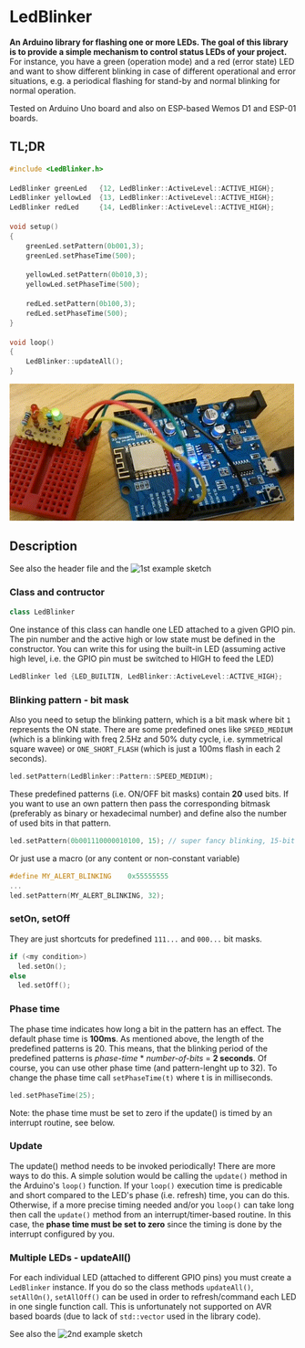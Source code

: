 # LedBlinker
**An Arduino library for flashing one or more LEDs. The goal of this library is to provide a simple mechanism to control status LEDs of your project.** For instance, you have a green (operation mode) and a red (error state) LED and want to show different blinking in case of different operational and error situations, e.g. a periodical flashing for stand-by and normal blinking for normal operation.

Tested on Arduino Uno board and also on ESP-based Wemos D1 and ESP-01 boards.

## TL;DR
```C++
#include <LedBlinker.h>

LedBlinker greenLed   {12, LedBlinker::ActiveLevel::ACTIVE_HIGH};
LedBlinker yellowLed  {13, LedBlinker::ActiveLevel::ACTIVE_HIGH};
LedBlinker redLed     {14, LedBlinker::ActiveLevel::ACTIVE_HIGH};

void setup()
{
	greenLed.setPattern(0b001,3);
	greenLed.setPhaseTime(500);

	yellowLed.setPattern(0b010,3);
	yellowLed.setPhaseTime(500);

	redLed.setPattern(0b100,3);
	redLed.setPhaseTime(500);
}

void loop()
{
	LedBlinker::updateAll();
}
```

![Demo sketch running on a Wemos D1 (ESP8266) board](https://github.com/i-kl/LedBlinker/blob/main/examples/02_MultipleLeds/02_MultipleLeds.gif)

## Description
See also the header file and the ![1st example sketch](https://github.com/i-kl/LedBlinker/blob/main/examples/01_PatternDemo/01_PatternDemo.ino)


### Class and contructor
```C++
class LedBlinker
```
One instance of this class can handle one LED attached to a given GPIO pin. The pin number and the active high or low state must be defined in the constructor.
You can write this for using the built-in LED (assuming active high level, i.e. the GPIO pin must be switched to HIGH to feed the LED)
```C++
LedBlinker led {LED_BUILTIN, LedBlinker::ActiveLevel::ACTIVE_HIGH};
```
### Blinking pattern - bit mask
Also you need to setup the blinking pattern, which is a bit mask where bit `1` represents the ON state. There are some predefined ones like `SPEED_MEDIUM` (which is a blinking with freq 2.5Hz and 50% duty cycle, i.e. symmetrical square wavee) or `ONE_SHORT_FLASH` (which is just a 100ms flash in each 2 seconds).
```C++
led.setPattern(LedBlinker::Pattern::SPEED_MEDIUM);
```
These predefined patterns (i.e. ON/OFF bit masks) contain **20** used bits. If you want to use an own pattern then pass the corresponding bitmask (preferably as binary or hexadecimal number) and define also the number of used bits in that pattern.

```C++
led.setPattern(0b001110000010100, 15); // super fancy blinking, 15-bit long pattern
```
Or just use a macro (or any content or non-constant variable)
```C++
#define MY_ALERT_BLINKING    0x55555555
...
led.setPattern(MY_ALERT_BLINKING, 32);
```

### setOn, setOff
They are just shortcuts for predefined `111...` and `000...` bit masks.
```C++
if (<my condition>)
  led.setOn();
else
  led.setOff();
```

### Phase time
The phase time indicates how long a bit in the pattern has an effect. The default phase time is **100ms**. As mentioned above, the length of the predefined patterns is 20. This means, that the blinking period of the predefined patterns is *phase-time* * *number-of-bits* = **2 seconds**. Of course, you can use other phase time (and pattern-lenght up to 32). To change the phase time call `setPhaseTime(t)` where t is in milliseconds.
```C++
led.setPhaseTime(25);
```
Note: the phase time must be set to zero if the update() is timed by an interrupt routine, see below.

### Update 
The update() method needs to be invoked periodically! There are more ways to do this. A simple solution would be calling the `update()` method in the Arduino's `loop()` function. If your `loop()` execution time is predicable and short compared to the LED's phase (i.e. refresh) time, you can do this. Otherwise, if a more precise timing needed and/or you `loop()` can take long then call the `update()` method from an interrupt/timer-based routine. In this case, the **phase time must be set to zero** since the timing is done by the interrupt configured by you.

### Multiple LEDs - updateAll()
For each individual LED (attached to different GPIO pins) you must create a `LedBlinker` instance. If you do so the class methods `updateAll()`, `setAllOn()`, `setAllOff()` can be used in order to refresh/command each LED in one single function call. This is unfortunately not supported on AVR based boards (due to lack of `std::vector` used in the library code).

See also the ![2nd example sketch](https://github.com/i-kl/LedBlinker/blob/main/examples/02_MultipleLeds/02_MultipleLeds.ino)
